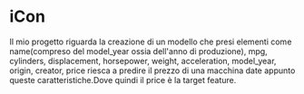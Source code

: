 # iCon
Il mio progetto riguarda la creazione di un modello che presi elementi come name(compreso del model_year ossia dell'anno di produzione), mpg, cylinders, displacement, horsepower, weight, acceleration, model_year, origin, creator, price riesca a predire il prezzo di una macchina date appunto queste caratteristiche.Dove quindi il price è la target feature.
